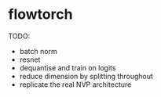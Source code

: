 # flowtorch

TODO:
* batch norm
* resnet
* dequantise and train on logits
* reduce dimension by splitting throughout
* replicate the real NVP architecture